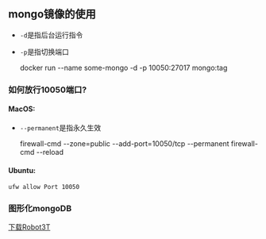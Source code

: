 ## mongo镜像的使用
+ `-d`是指后台运行指令    
+ `-p`是指切换端口 
      
     
    docker run --name some-mongo -d -p 10050:27017 mongo:tag 
 
### 如何放行10050端口? 
#### MacOS: 
+ `--permanent`是指永久生效 
 
    
    firewall-cmd --zone=public  --add-port=10050/tcp --permanent 
    firewall-cmd --reload 
#### Ubuntu: 
    ufw allow Port 10050     
 
### 图形化mongoDB 
[下载Robot3T](https://robomongo.org/) 
 
